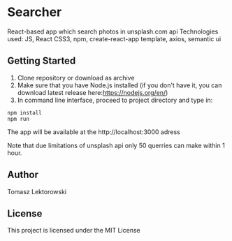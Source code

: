 # Searcher
React-based app which search photos in unsplash.com api
Technologies used:
JS,
React
CSS3,
npm,
create-react-app template,
axios,
semantic ui

## Getting Started

1. Clone repository or download as archive
2. Make sure that you have Node.js installed (if you don't have it, you can download latest release here:https://nodejs.org/en/)
3. In command line interface, proceed to project directory and type in:
```
npm install
npm run
```
The app will be available at the http://localhost:3000 adress

Note that due limitations of unsplash api only 50 querries can make within 1 hour.

## Author

Tomasz Lektorowski


## License

This project is licensed under the MIT License

